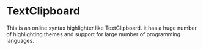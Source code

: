 # TextClipboard
This is an online syntax highlighter like TextClipboard. it has a huge number of highlighting themes and support for large number of programming languages.

